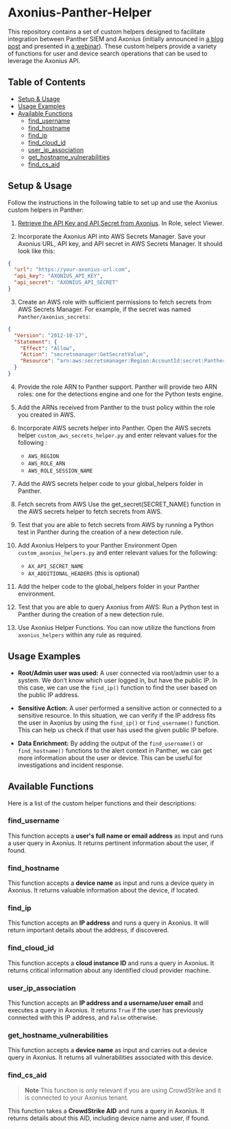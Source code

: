 # Axonius-Panther-Helper

This repository contains a set of custom helpers designed to facilitate integration between Panther SIEM and Axonius (initially announced in [a blog post](https://www.axonius.com/blog/integrating-axonius-asset-inventory-panther-real-time-detections-caasm-siem-enrichment) and presented in [a webinar](https://www.youtube.com/watch?v=HylBky8twWI)). These custom helpers provide a variety of functions for user and device search operations that can be used to leverage the Axonius API.

## Table of Contents

* [Setup & Usage](#setup--usage)
* [Usage Examples](#usage-examples)
* [Available Functions](#available-functions)
    * [find_username](#find_username)
    * [find_hostname](#find_hostname)
    * [find_ip](#find_ip)
    * [find_cloud_id](#find_cloud_id)
    * [user_ip_association](#user_ip_association)
    * [get_hostname_vulnerabilities](#get_hostname_vulnerabilities)
    * [find_cs_aid](#find_cs_aid)

## Setup & Usage
Follow the instructions in the following table to set up and use the Axonius custom helpers in Panther:

1. [Retrieve the API Key and API Secret from Axonius](https://docs.axonius.com/version-4-6/docs/manage-service-accounts#creating-a-service-account). In Role, select Viewer. 

2. Incorporate the Axonius API into AWS Secrets Manager.
Save your Axonius URL, API key, and API secret in AWS Secrets Manager. 
It should look like this:
```json
{
  "url": "https://your-axonius-url.com",
  "api_key": "AXONIUS_API_KEY",
  "api_secret": "AXONIUS_API_SECRET"
}
```

3. Create an AWS role with sufficient permissions to fetch secrets from AWS Secrets Manager.
For example, if the secret was named `Panther/axonius_secrets`:
```json
{
  "Version": "2012-10-17",
  "Statement": {
    "Effect": "Allow",
    "Action": "secretsmanager:GetSecretValue",
    "Resource": "arn:aws:secretsmanager:Region:AccountId:secret:Panther/axonius_secrets"
  }
}
```
4. Provide the role ARN to Panther support. Panther will provide two ARN roles: one for the detections engine and one for the Python tests engine.

5. Add the ARNs received from Panther to the trust policy within the role you created in AWS.
6. Incorporate AWS secrets helper into Panther. 
Open the AWS secrets helper `custom_aws_secrets_helper.py` and enter relevant values for the following :
    * `AWS_REGION`
    * `AWS_ROLE_ARN`
    * `AWS_ROLE_SESSION_NAME`
7. Add the AWS secrets helper code to your global_helpers folder in Panther.

8. Fetch secrets from AWS
Use the get_secret(SECRET_NAME) function in the AWS secrets helper to fetch secrets from AWS.
9. Test that you are able to fetch secrets from AWS by running a Python test in Panther during the creation of a new detection rule.
10. Add Axonius Helpers to your Panther Environment
Open `custom_axonius_helpers.py` and enter relevant values  for the following:
    * `AX_API_SECRET_NAME`
    * `AX_ADDITIONAL_HEADERS` (this is optional)
11. Add the helper code to the global_helpers folder in your Panther environment.
12. Test that you are able to query Axonius from AWS: Run a Python test in Panther during the creation of a new detection rule.
13. Use Axonius Helper Functions. You can now utilize the functions from `axonius_helpers` within any rule as required.

## Usage Examples
* **Root/Admin user was used:** A user connected via root/admin user to a system. We don’t know which user logged in, but have the public IP. In this case, we can use the `find_ip()` function to find the user based on the public IP address.
* **Sensitive Action:** A user performed a sensitive action or connected to a sensitive resource. In this situation, we can verify if the IP address fits the user in Axonius by using the `find_ip()` or `find_username()` function. This can help us check if that user has used the given public IP before.

* **Data Enrichment:** By adding the output of the `find_username()` or `find_hostname()` functions to the alert context in Panther, we can get more information about the user or device. This can be useful for investigations and incident response.

## Available Functions

Here is a list of the custom helper functions and their descriptions:

### find_username
This function accepts a **user's full name or email address** as input and runs a user query in Axonius. It returns pertinent information about the user, if found.

### find_hostname
This function accepts a **device name** as input and runs a device query in Axonius. It returns valuable information about the device, if located.

### find_ip
This function accepts an **IP address** and runs a query in Axonius. It will return important details about the address, if discovered.

### find_cloud_id
This function accepts a **cloud instance ID** and runs a query in Axonius. It returns critical information about any identified cloud provider machine.

### user_ip_association
This function accepts an **IP address and a username/user email** and executes a query in Axonius. It returns `True` if the user has previously connected with this IP address, and `False` otherwise.

### get_hostname_vulnerabilities
This function accepts a **device name** as input and carries out a device query in Axonius. It returns all vulnerabilities associated with this device.

### find_cs_aid
> **Note**
> This function is only relevant if you are using CrowdStrike and it is connected to your Axonius tenant.

This function takes a **CrowdStrike AID** and runs a query in Axonius. It returns details about this AID, including device name and user, if found.
